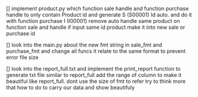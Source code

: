 [] implement product.py which function sale handle and function purchase handle to only contain Product id and generate S (S00001) Id auto. and do it with function purchase I (I00001) remove auto handle same product on function sale and handle if input same id product make it into new sale or purchase id

[] look into the main.py about the new fmt string in sale_fmt and purchase_fmt and change all funcs it relate to the same format to prevent error file size

[] look into the report_full.txt and implement the print_report function to generate txt file similar to report_full add the range of column to make it beautiful like report_full. dont use the size of fmt to refer try to think more that how to do to carry our data and show beautifuly